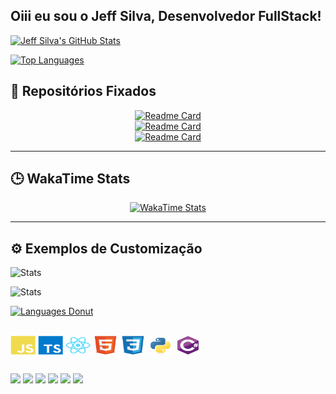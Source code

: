 ## Oiii eu sou o Jeff Silva, Desenvolvedor FullStack!

<!-- Estatísticas Gerais -->
[![Jeff Silva's GitHub Stats](https://github-readme-stats.vercel.app/api?username=jeffsilva03&show_icons=true&theme=radical&hide=issues,prs)](https://github.com/jeffsilva03)

<!-- Top Languages -->
[![Top Languages](https://github-readme-stats.vercel.app/api/top-langs/?username=jeffsilva03&layout=compact&langs_count=8)](https://github.com/jeffsilva03)


## 📌 Repositórios Fixados

<div align="center">

[![Readme Card](https://github-readme-stats.vercel.app/api/pin/?username=jeffsilva03&repo=meu-projeto-1)](https://github.com/jeffsilva03/PROJETO-SEMESTRAL)  
[![Readme Card](https://github-readme-stats.vercel.app/api/pin/?username=jeffsilva03&repo=meu-projeto-2)](https://github.com/jeffsilva03/meu-projeto-2)  
[![Readme Card](https://github-readme-stats.vercel.app/api/pin/?username=jeffsilva03&repo=meu-projeto-3)](https://github.com/jeffsilva03/meu-projeto-3)

</div>

---

## 🕒 WakaTime Stats

<div align="center">

[![WakaTime Stats](https://github-readme-stats.vercel.app/api/wakatime?username=jeffsilva03&layout=compact)](https://github.com/anuraghazra/github-readme-stats)

</div>

---

## ⚙️ Exemplos de Customização


![Stats](https://github-readme-stats.vercel.app/api?username=jeffsilva03&show_icons=true&theme=dracula)


![Stats](https://github-readme-stats.vercel.app/api?username=jeffsilva03&show_icons=true&hide=contribs,rank)


[![Languages Donut](https://github-readme-stats.vercel.app/api/top-langs/?username=jeffsilva03&layout=donut)](https://github.com/jeffsilva03)




<div style="display: inline_block"><br>
  <img align="center" alt="Rafa-Js" height="30" width="40" src="https://raw.githubusercontent.com/devicons/devicon/master/icons/javascript/javascript-plain.svg">
  <img align="center" alt="Rafa-Ts" height="30" width="40" src="https://raw.githubusercontent.com/devicons/devicon/master/icons/typescript/typescript-plain.svg">
  <img align="center" alt="Rafa-React" height="30" width="40" src="https://raw.githubusercontent.com/devicons/devicon/master/icons/react/react-original.svg">
  <img align="center" alt="Rafa-HTML" height="30" width="40" src="https://raw.githubusercontent.com/devicons/devicon/master/icons/html5/html5-original.svg">
  <img align="center" alt="Rafa-CSS" height="30" width="40" src="https://raw.githubusercontent.com/devicons/devicon/master/icons/css3/css3-original.svg">
  <img align="center" alt="Rafa-Python" height="30" width="40" src="https://raw.githubusercontent.com/devicons/devicon/master/icons/python/python-original.svg">
  <img align="center" alt="Rafa-Csharp" height="30" width="40" src="https://raw.githubusercontent.com/devicons/devicon/master/icons/csharp/csharp-original.svg">
</div>
  
  ##
 
<div> 
  <a href="https://www.youtube.com/channel/UC_-uuuZbY0AAt9CViNzvc-Q" target="_blank"><img src="https://img.shields.io/badge/YouTube-FF0000?style=for-the-badge&logo=youtube&logoColor=white" target="_blank"></a>
  <a href="https://instagram.com/rafaballerini" target="_blank"><img src="https://img.shields.io/badge/-Instagram-%23E4405F?style=for-the-badge&logo=instagram&logoColor=white" target="_blank"></a>
 	<a href="https://www.twitch.tv/rafaballerinii" target="_blank"><img src="https://img.shields.io/badge/Twitch-9146FF?style=for-the-badge&logo=twitch&logoColor=white" target="_blank"></a>
 <a href="https://discord.gg/wagxzStdcR" target="_blank"><img src="https://img.shields.io/badge/Discord-7289DA?style=for-the-badge&logo=discord&logoColor=white" target="_blank"></a> 
  <a href = "mailto:contatorafaballerini@gmail.com"><img src="https://img.shields.io/badge/-Gmail-%23333?style=for-the-badge&logo=gmail&logoColor=white" target="_blank"></a>
  <a href="https://www.linkedin.com/in/rafaella-ballerini-45875016a" target="_blank"><img src="https://img.shields.io/badge/-LinkedIn-%230077B5?style=for-the-badge&logo=linkedin&logoColor=white" target="_blank"></a> 
  
</div>
